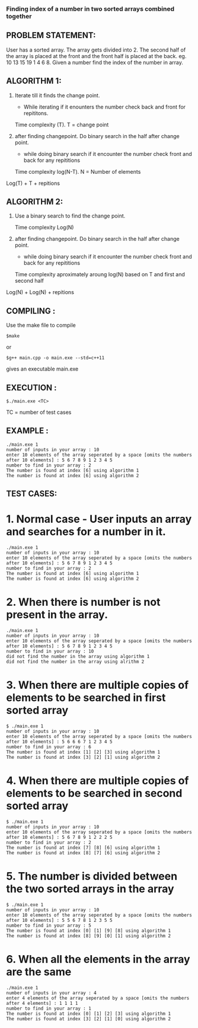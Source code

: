 ### **Finding index of a number in two sorted arrays combined together**

## **PROBLEM STATEMENT:**

User has a sorted array. The array gets divided into 2. The second half of the array is placed at the 
front and the front half is placed at the back. eg. 10 13 15 19 1 4 6 8. Given a number find the index
of the number in array. 

## **ALGORITHM 1:**

1. Iterate till it finds the change point.
	- While iterating if it enounters the number check back and front for repititons.

	Time complexity (T). T = change point

2. after finding changepoint. Do binary search in the half after change point.
	- while doing binary search if it encounter the number check front and back for any repititions

	Time complexity log(N-T). N = Number of elements

Log(T) + T + repitions

## **ALGORITHM 2:**

1. Use a binary search to find the change point.

	Time complexity Log(N)

2. after finding changepoint. Do binary search in the half after change point.
	- while doing binary search if it encounter the number check front and back for any repititions


	Time complexity aproximately aroung log(N) based on T and first and second half

Log(N) + Log(N) + repitions

## **COMPILING :**

Use the make file to compile

```
$make
```

or

```
$g++ main.cpp -o main.exe --std=c++11
```

gives an executable main.exe

## **EXECUTION :**

```
$./main.exe <TC>
```

TC = number of test cases

## **EXAMPLE :**

```
./main.exe 1
number of inputs in your array : 10                 
enter 10 elements of the array seperated by a space [omits the numbers after 10 elements] : 5 6 7 8 9 1 2 3 4 5
number to find in your array : 2
The number is found at index [6] using algorithm 1 
The number is found at index [6] using algorithm 2 
```

## **TEST CASES:**

# 1. Normal case - User inputs an array and searches for a number in it.

```
./main.exe 1
number of inputs in your array : 10                 
enter 10 elements of the array seperated by a space [omits the numbers after 10 elements] : 5 6 7 8 9 1 2 3 4 5
number to find in your array : 2
The number is found at index [6] using algorithm 1 
The number is found at index [6] using algorithm 2 
```

# 2. When there is number is not present in the array.

```
./main.exe 1
number of inputs in your array : 10
enter 10 elements of the array seperated by a space [omits the numbers after 10 elements] : 5 6 7 8 9 1 2 3 4 5
number to find in your array : 10
did not find the number in the array using algorithm 1
did not find the number in the array using alrithm 2
```

# 3. When there are multiple copies of elements to be searched in first sorted array

```
$ ./main.exe 1
number of inputs in your array : 10
enter 10 elements of the array seperated by a space [omits the numbers after 10 elements] : 5 6 6 6 7 1 2 3 4 5
number to find in your array : 6
The number is found at index [1] [2] [3] using algorithm 1 
The number is found at index [3] [2] [1] using algorithm 2 
```

# 4. When there are multiple copies of elements to be searched in second sorted array

```
$ ./main.exe 1
number of inputs in your array : 10
enter 10 elements of the array seperated by a space [omits the numbers after 10 elements] : 5 6 7 8 9 1 2 2 2 5
number to find in your array : 2
The number is found at index [7] [8] [6] using algorithm 1 
The number is found at index [8] [7] [6] using algorithm 2 
```

# 5. The number is divided between the two sorted arrays in the array

```
$ ./main.exe 1
number of inputs in your array : 10
enter 10 elements of the array seperated by a space [omits the numbers after 10 elements] : 5 5 6 7 8 1 2 3 5 5
number to find in your array : 5
The number is found at index [0] [1] [9] [8] using algorithm 1 
The number is found at index [8] [9] [0] [1] using algorithm 2
```

# 6. When all the elements in the array are the same

```
./main.exe 1
number of inputs in your array : 4
enter 4 elements of the array seperated by a space [omits the numbers after 4 elements] : 1 1 1 1
number to find in your array : 1
The number is found at index [0] [1] [2] [3] using algorithm 1 
The number is found at index [3] [2] [1] [0] using algorithm 2 
```

